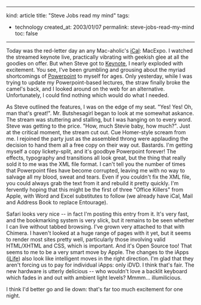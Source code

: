 -----
kind: article
title: "Steve Jobs read my mind"
tags:
- technology
created_at: 2003/01/07
permalink: steve-jobs-read-my-mind
toc: false
-----

<p>Today was the red-letter day an any Mac-aholic's <a href="http://www.apple.com/ical" title="iCal">iCal</a>: MacExpo. I watched the streamed keynote live, practically vibrating with geekish glee at all the goodies on offer. But when Steve got to <a href="http://www.apple.com/keynote" title="Keynote">Keynote</a>, I nearly exploded with excitement. You see, I've been grumbling and grousing about the myriad shortcomings of <a href="http://www.microsoft.com/mac/powerpointx/default.asp?navindex=s5" title="Powerpoint">Powerpoint</a> to myself for ages. Only yesterday, while I was trying to update my Powerpoint-based lectures, the straw finally broke the camel's back, and I looked around on the web for an alternative. Unfortunately, I could find nothing which would do what I needed.</p>

<p>As Steve outlined the features, I was on the edge of my seat. "Yes! Yes! Oh, man that's great!". Mr. Butshesagirl began to look at me somewhat askance. The stream was stuttering and stalling, but I was hanging on to every word. Steve was getting to the price. "How, much Stevie baby, how much?". Just at the critical moment, the stream cut out. Cue Homer-style scream from me. I rejoined the party just as the assembled throng were applauding the decision to hand them all a free copy on their way out. Bastards. I'm getting myself a copy lickety-split, and it's goodbye Powerpoint forever! The effects, typography and transitions all look great, but the thing that really sold it to me was the XML file format. I can't tell you the number of times that Powerpoint files have become corrupted, leaving me with no way to salvage all my blood, sweat and tears. Even if you couldn't fix the XML file, you could always grab the text from it and rebuild it pretty quickly. I'm fervently hoping that this might be the first of three "Office Killers" from Apple, with Word and Excel substitutes to follow (we already have iCal, Mail and Address Book to replace Entourage).</p>

<p>Safari looks very nice -- in fact I'm posting this entry from it. It's very fast, and the bookmarking system is very slick, but it remains to be seen whether I can live without tabbed browsing. I've grown very attached to that with Chimera. I haven't looked at a huge range of pages with it yet, but it seems to render most sites pretty well, particularly those involving valid HTML/XHTML and CSS, which is important. And it's Open Source too! That seems to me to be a very smart move by Apple. The changes to the iApps (<a href="http://www.apple.com/ilife" title="iLife">iLife</a>) also look like intelligent moves in the right direction. I'm glad that they aren't forcing us to pay for individual iApps: only iDVD. I think that's fair. The new hardware is utterly delicious -- who wouldn't love a backlit keyboard which fades in and out with ambient light levels? Mmmm... illumilicious.</p>

<p>I think I'd better go and lie down: that's far too much excitement for one night.</p>
